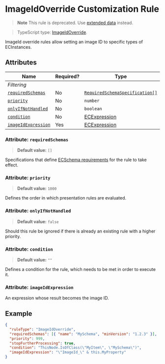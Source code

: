# ImageIdOverride Customization Rule

> **Note** This rule is deprecated. Use [extended data](./ExtendedDataUsage.md#customize-tree-node-item-icon) instead.

> TypeScript type: [ImageIdOverride]($presentation-common).

ImageId override rules allow setting an image ID to specific types of ECInstances.

## Attributes

| Name                                                | Required? | Type                                                                 | Default |
| --------------------------------------------------- | --------- | -------------------------------------------------------------------- | ------- |
| *Filtering*                                         |
| [`requiredSchemas`](#attribute-requiredschemas)     | No        | [`RequiredSchemaSpecification[]`](../RequiredSchemaSpecification.md) | `[]`    |
| [`priority`](#attribute-priority)                   | No        | `number`                                                             | `1000`  |
| [`onlyIfNotHandled`](#attribute-onlyifnothandled)   | No        | `boolean`                                                            | `false` |
| [`condition`](#attribute-condition)                 | No        | [ECExpression](./ECExpressions.md#rule-condition)                    | `""`    |
| [`imageIdExpression`](#attribute-imageidexpression) | Yes       | [ECExpression](./ECExpressions.md#override-value)                    |         |

### Attribute: `requiredSchemas`

> **Default value:** `[]`

Specifications that define [ECSchema requirements](../RequiredSchemaSpecification.md) for the rule to take effect.

### Attribute: `priority`

> **Default value:** `1000`

Defines the order in which presentation rules are evaluated.

### Attribute: `onlyIfNotHandled`

> **Default value:** `false`

Should this rule be ignored if there is already an existing rule with a higher priority.

### Attribute: `condition`

> **Default value:** `""`

Defines a condition for the rule, which needs to be met in order to execute it.

### Attribute: `imageIdExpression`

An expression whose result becomes the image ID.

## Example

```JSON
{
  "ruleType": "ImageIdOverride",
  "requiredSchemas": [{ "name": "MySchema", "minVersion": "1.2.3" }],
  "priority": 999,
  "stopFurtherProcessing": true,
  "condition": "ThisNode.IsOfClass(\"MyItem\", \"MySchema\")",
  "imageIdExpression": "\"ImageId_\" & this.MyProperty"
}
```
